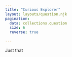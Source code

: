 ```yaml
---
title: "Curious Explorer"
layout: layouts/question.njk
pagination:
  data: collections.question
  size: 6
  reverse: true

---
```


Just that